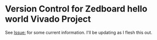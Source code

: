 Version Control for Zedboard hello world Vivado Project
======================================

See [Issue:](https://docs.google.com/a/saville.com/document/d/1hFoT7jhtK62kECz8-c2CUBSvu_-7HrWixX9YYIb8L80/edit) for some current information. I'll be updating as I flesh this out.
